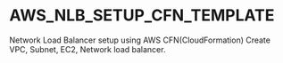 # AWS_NLB_SETUP_CFN_TEMPLATE
Network Load Balancer setup using AWS CFN(CloudFormation)
Create VPC, Subnet, EC2, Network load balancer.
